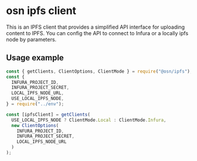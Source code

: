 # osn ipfs client

This is an IPFS client that provides a simplified API interface for uploading content to IPFS.
You can config the API to connect to Infura or a locally ipfs node by parameters.

## Usage example

```javascript
const { getClients, ClientOptions, ClientMode } = require("@osn/ipfs");
const {
  INFURA_PROJECT_ID,
  INFURA_PROJECT_SECRET,
  LOCAL_IPFS_NODE_URL,
  USE_LOCAL_IPFS_NODE,
} = require("../env");

const [ipfsClient] = getClients(
  USE_LOCAL_IPFS_NODE ? ClientMode.Local : ClientMode.Infura,
  new ClientOptions(
    INFURA_PROJECT_ID,
    INFURA_PROJECT_SECRET,
    LOCAL_IPFS_NODE_URL
  )
);

```
